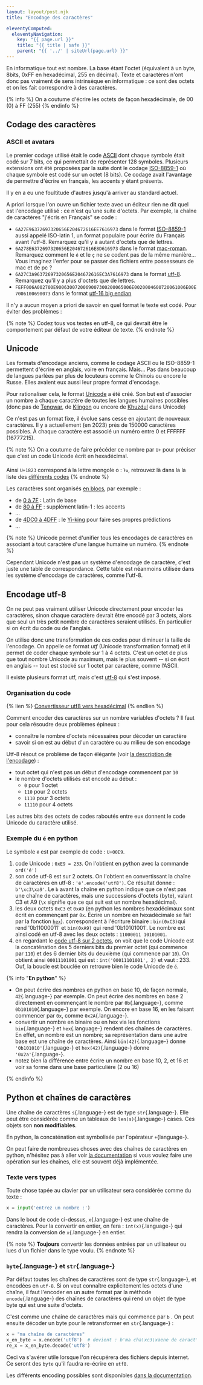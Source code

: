 ```yaml
---
layout: layout/post.njk 
title: "Encodage des caractères"

eleventyComputed:
  eleventyNavigation:
    key: "{{ page.url }}"
    title: "{{ title | safe }}"
    parent: "{{ '../' | siteUrl(page.url) }}"
---
```


En informatique tout est nombre. La base étant l'octet (équivalent à un byte, 8bits, 0xFF en hexadécimal, 255 en décimal). Texte et caractères n'ont donc pas vraiment de sens intrinsèque en informatique : ce sont des octets et on les fait correspondre à des caractères.

{% info %}
On a coutume d'écrire les octets de façon hexadécimale, de 00 (0) à FF (255)
{% endinfo %}

## Codage des caractères

### ASCII et avatars
Le premier codage utilisé était le code [ASCII](http://fr.wikipedia.org/wiki/ASCII) dont chaque symbole était codé sur 7 bits, ce qui permettait de représenter 128 symboles. Plusieurs extensions ont été proposées par la suite dont le codage [ISO-8859-1](http://fr.wikipedia.org/wiki/ISO_8859-1) où chaque symbole est codé sur un octet (8 bits). Ce codage avait l'avantage de permettre d'écrire en français, les accents y étant présents.

Il y en a eu une foultitude d'autres jusqu'à arriver au standard actuel.

A priori lorsque l'on ouvre un fichier texte avec un éditeur rien ne dit quel est l'encodage utilisé : ce n'est qu'une suite d'octets. Par exemple, la chaîne de caractères "j'écris en Français" se code :

* `6A27E96372697320656E204672616EE7616973` dans le format [ISO-8859-1](https://fr.wikipedia.org/wiki/ISO/CEI_8859-1) aussi appelé ISO-latin 1, un format populaire pour écrire du Français avant l'utf-8. Remarquez qu'il y a autant d'octets que de lettres.
* `6A278E6372697320656E204672616E8D616973` dans le format [mac-roman](https://fr.wikipedia.org/wiki/MacRoman). Remarquez comment le `é` et le `ç` ne se codent pas de la même manière... Vous imaginez l'enfer pour se passer des fichiers entre possesseurs de mac et de pc ?
* `6A27C3A96372697320656E204672616EC3A7616973` dans le format [utf-8](https://fr.wikipedia.org/wiki/UTF-8). Remarquez qu'il y a plus d'octets que de lettres.
* `FEFF006A002700E9006300720069007300200065006E0020004600720061006E00E7006100690073` dans le format [utf-16 big endian](https://fr.wikipedia.org/wiki/UTF-16)

Il n'y a aucun moyen a priori de savoir en quel format le texte est codé. Pour éviter des problèmes :

{% note %}
Codez tous vos textes en utf-8, ce qui devrait être le comportement par défaut de votre éditeur de texte.
{% endnote %}

## Unicode

Les formats d'encodage anciens, comme le codage ASCII ou le ISO-8859-1 permettent d'écrire en anglais, voire en français. Mais... Pas dans beaucoup de langues parlées par plus de locuteurs comme le Chinois ou encore le Russe. Elles avaient eux aussi leur propre format d'encodage.

Pour rationaliser cela, le format [Unicode](https://fr.wikipedia.org/wiki/Unicode) a été créé. Son but est d'associer un nombre à chaque caractère de toutes les langues humaines possibles (donc pas de [Tengwar](https://fr.wikipedia.org/wiki/Tengwar), de [Klingon](https://fr.wikipedia.org/wiki/Klingon_(langue)) ou encore de [Khuzdul](https://fr.wikipedia.org/wiki/Khuzdul) dans Unicode)

Ce n'est pas un format fixe, il évolue sans cesse en ajoutant de nouveaux caractères. Il y a actuellement (en 2023) près de 150000 caractères possibles. À chaque caractère est associé un numéro entre 0 et FFFFFF (16777215).

{% note %}
On a coutume de faire précéder ce nombre par `U+` pour préciser que c'est un code Unicode écrit en hexadécimal.

Ainsi `U+1823` correspond à la lettre mongole o : ᠣ, retrouvez là dans la la liste des [différents codes](http://ressources.univ-lemans.fr/AccesLibre/UM/Pedago/physique/02/divers/unicode.html)
{% endnote %}

Les caractères sont organisés [en blocs](https://www.compart.com/fr/unicode/block), par exemple :

* de [0 à 7F](https://www.compart.com/fr/unicode/block/U+0000) : Latin de base
* de [80 à FF](https://www.compart.com/fr/unicode/block/U+0080) : supplément latin-1 : les accents
* ...
* de [4DC0 à 4DFF](https://www.compart.com/fr/unicode/block/U+4DC0) : le [Yi-king](https://fr.wikipedia.org/wiki/Yi_Jing) pour faire ses propres prédictions
* ...

{% note %}
Unicode permet d'unifier tous les encodages de caractères en associant à tout caractère d'une langue humaine un numéro.
{% endnote %}

Cependant Unicode n'est **pas** un système d'encodage de caractère, c'est juste une table de correspondance. Cette table est néanmoins utilisée dans les système d'encodage de caractères, comme l'utf-8.

## <span id="utf8"></span>Encodage utf-8

On ne peut pas vraiment utiliser Unicode directement pour encoder les caractères, sinon chaque caractère devrait être encodé par 3 octets, alors que seul un très petit nombre de caractères seraient utilisés. En particulier si on écrit du code ou de l'anglais.

On utilise donc une transformation de ces codes pour diminuer la taille de l'encodage. On appelle ce format *utf* (Unicode transformation format) et il  permet de coder chaque symbole sur 1 à 4 octets. C'est un octet de plus que tout nombre Unicode au maximum, mais le plus souvent -- si on écrit en anglais -- tout est stocké sur 1 octet par caractère, comme l’ASCII.

Il existe plusieurs format utf, mais c'est [utf-8](https://fr.wikipedia.org/wiki/UTF-8) qui s'est imposé.

### Organisation du code

{% lien %}
[Convertisseur utf8 vers hexadécimal](https://onlineutf8tools.com/convert-utf8-to-hexadecimal)
{% endlien %}

Comment encoder des caractères sur un nombre variables d'octets ? Il faut pour cela résoudre deux problèmes épineux :

* connaître le nombre d'octets nécessaires pour décoder un caractère
* savoir si on est au début d'un caractère ou au milieu de son encodage

Utf-8 résout ce problème de façon élégante (voir [la description de l'encodage](https://fr.wikipedia.org/wiki/UTF-8#Description)) :

* tout octet qui n'est pas un début d'encodage commencent par `10`
* le nombre d'octets utilisés est encodé au début :
  * `0` pour 1 octet
  * `110` pour 2 octets
  * `1110` pour 3 octets
  * `11110` pour 4 octets

Les autres bits des octets de codes raboutés entre eux donnent le code Unicode du caractère utilisé.

### Exemple du `é` en python

Le symbole `é` est par exemple de code : `U+00E9`.

1. code Unicode : `0xE9 = 233`. On l'obtient en python avec la commande `ord('é')`
2. son code utf-8 est sur 2 octets. On l'obtient en convertissant la chaîne de caractères en utf-8 : `'é'.encode('utf8')`. Ce résultat donne : `b'\xc3\xa9'`. Le `b` avant la chaîne en python indique que ce n'est pas une chaîne de caractères, mais une successions d'octets (byte), valant C3 et A9 (`\x` signifie que ce qui suit est un nombre hexadécimal).
3. les deux octets `0xC3` et `0xA9` (en python les nombres hexadécimaux sont écrit en commençant par `0x`. Écrire un nombre en hexadécimale se fait par la fonction [`hex`](https://docs.python.org/3/library/functions.html#hex)). correspondent à l'écriture binaire : `bin(0xC3)`qui rend '0b11000011' et `bin(0xA9)` qui rend '0b10101001'. Le nombre est ainsi codé en utf-8 avec les deux octets : `11000011 10101001`.
4. en regardant le [code utf-8 sur 2 octets](https://fr.wikipedia.org/wiki/UTF-8#Description), on voit que le code Unicode est la concaténation des 5 derniers bits du premier octet (qui commence par `110`) et des 6 dernier bits du deuxième (qui commence par `10`). On obtient ainsi `00011101001` qui est : `int('00011101001', 2)` et vaut : 233. Ouf, la boucle est bouclée on retrouve bien le code Unicode de `é`.

{% info "**En python**" %}

* On peut écrire des nombres en python en base 10, de façon normale, `42`{.language-} par exemple. On peut écrire des nombres en base 2 directement en commençant le nombre par `0b`{.language-}, comme `0b101010`{.language-} par exemple. On encore en base 16, en les faisant commencer par `0x`, comme `0x2A`{.language-}.
* convertir un nombre en binaire ou en hex via les fonctions `bin`{.language-} et `hex`{.language-} rendent des chaînes de caractères. En effet, un nombre est un nombre; sa représentation dans une autre base est une chaîne de caractères. Ainsi `bin(42)`{.language-} donne `'0b101010'`{.language-} et `hex(42)`{.language-} donne `'0x2a'`{.language-}.
* notez bien la différence entre écrire un nombre en base 10, 2, et 16 et voir sa forme dans une base particulière (2 ou 16)

{% endinfo %}

## Python et chaînes de caractères

Une chaîne de caractères `s`{.language-} est de type `str`{.language-}. Elle peut être considérée comme un tableaux de `len(s)`{.language-} cases. Ces objets son **non modifiables**.

En python, la concaténation est symbolisée par l'opérateur `+`{language-}.

On peut faire de nombreuses choses avec des chaînes de caractères en python, n'hésitez pas à aller voir [la documentation](https://docs.python.org/3/library/stdtypes.html#textseq) si vous voulez faire une opération sur les chaînes, elle est souvent déjà implémentée.

### Texte vers types

Toute chose tapée au clavier par un utilisateur sera considérée comme du texte :

```python
x = input('entrez un nombre :')
```

Dans le bout de code ci-dessus, `x`{.language-} est une chaîne de caractères. Pour la convertir en entier, on fera : `int(x)`{.language-} qui rendra la conversion de `x`{.language-} en entier.

{% note %}
**Toujours** convertir les données entrées par un utilisateur ou lues d'un fichier dans le type voulu.
{% endnote %}

### `byte`{.language-} et `str`{.language-}

Par défaut toutes les chaînes de caractères sont de type `str`{.language-}, et encodées en `utf-8`. Si on veut connaître explicitement les octets d'une chaîne, il faut l'encoder en un autre format par la méthode `encode`{.language-}  des chaînes de caractères qui rend un objet de type byte qui est une suite d'octets.

C'est comme une chaîne de caractères mais qui commence par `b` . On peut ensuite décoder un byte pour le retransformer en `str`{.language-} :

```python
x = "ma chaîne de caractères"
x_en_byte = x.encode('utf8')  # devient : b'ma cha\xc3\xaene de caract\xc3\xa8res'
re_x = x_en_byte.decode('utf8')
```

Ceci va s'avérer utile lorsque l'on récupérera des fichiers depuis internet. Ce seront des `byte` qu'il faudra re-écrire en `utf8`.

Les différents encoding possibles sont disponibles [dans la documentation](https://docs.python.org/3/library/codecs.html#standard-encodings).


